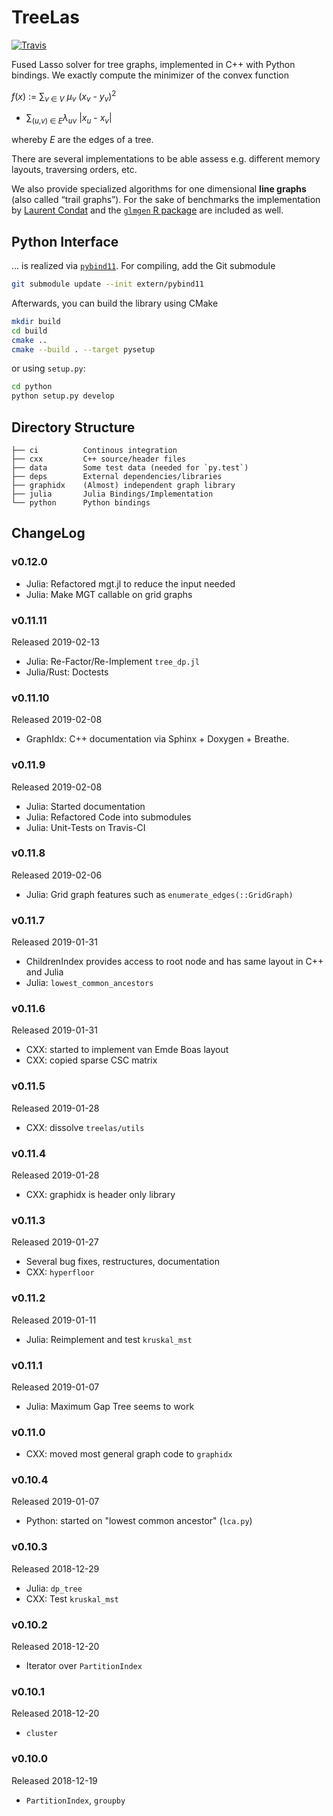 TreeLas
=======
[![Travis](https://travis-ci.com/EQt/treelas.svg?token=WXPT4d6dD68rQ9ty7yDf&branch=master)](https://travis-ci.com/EQt/treelas)


Fused Lasso solver for tree graphs, implemented in C++ with Python bindings.
We exactly compute the minimizer of the convex function

_f_(_x_) := 
  ∑<sub>_v_ ∈ _V_</sub> _μ_<sub>_v_</sub> (_x_<sub>_v_</sub> - _y_<sub>_v_</sub>)<sup>2</sup>
+ ∑<sub>(_u_,_v_) ∈ _E_</sub>_λ_<sub>_uv_</sub> |_x_<sub>_u_</sub> - _x_<sub>_v_</sub>|

whereby _E_ are the edges of a tree.

There are several implementations to be able assess e.g. different memory layouts, traversing orders, etc.

We  also provide specialized algorithms for one dimensional **line graphs** (also called “trail graphs”). 
For the sake of benchmarks the implementation by [Laurent Condat][condat] and the [`glmgen` R package][glmgen] are included as well.



Python Interface
----------------

... is realized via
[`pybind11`](https://github.com/pybind/pybind11).
For compiling, add the Git submodule
```bash
git submodule update --init extern/pybind11
```
Afterwards, you can build the library using CMake
```bash
mkdir build
cd build
cmake ..
cmake --build . --target pysetup
```
or using `setup.py`:
```bash
cd python
python setup.py develop
```


Directory Structure
-------------------

```
├── ci          Continous integration
├── cxx         C++ source/header files
├── data        Some test data (needed for `py.test`)
├── deps        External dependencies/libraries
├── graphidx    (Almost) independent graph library
├── julia       Julia Bindings/Implementation
└── python      Python bindings
```


ChangeLog
---------

### v0.12.0
- Julia: Refactored mgt.jl to reduce the input needed
- Julia: Make MGT callable on grid graphs

### v0.11.11
Released 2019-02-13
- Julia: Re-Factor/Re-Implement `tree_dp.jl`
- Julia/Rust: Doctests

### v0.11.10
Released 2019-02-08
- GraphIdx: C++ documentation via Sphinx + Doxygen + Breathe.

### v0.11.9
Released 2019-02-08
- Julia: Started documentation
- Julia: Refactored Code into submodules
- Julia: Unit-Tests on Travis-CI

### v0.11.8
Released 2019-02-06
- Julia: Grid graph features such as `enumerate_edges(::GridGraph)`

### v0.11.7
Released 2019-01-31
- ChildrenIndex provides access to root node and has same layout in C++ and Julia
- Julia: `lowest_common_ancestors`

### v0.11.6
Released 2019-01-31
- CXX: started to implement van Emde Boas layout
- CXX: copied sparse CSC matrix

### v0.11.5
Released 2019-01-28
- CXX: dissolve `treelas/utils`

### v0.11.4
Released 2019-01-28
- CXX: graphidx is header only library

### v0.11.3
Released 2019-01-27
- Several bug fixes, restructures, documentation
- CXX: `hyperfloor`

### v0.11.2
Released 2019-01-11
- Julia: Reimplement and test `kruskal_mst`

### v0.11.1
Released 2019-01-07
- Julia: Maximum Gap Tree seems to work

### v0.11.0
- CXX: moved most general graph code to `graphidx`


### v0.10.4
Released 2019-01-07
- Python: started on "lowest common ancestor" (`lca.py`)

### v0.10.3
Released 2018-12-29
- Julia: `dp_tree`
- CXX: Test `kruskal_mst`

### v0.10.2
Released 2018-12-20
- Iterator over `PartitionIndex`

### v0.10.1
Released 2018-12-20
- `cluster`

### v0.10.0 
Released 2018-12-19
- `PartitionIndex`, `groupby`


[condat]: https://www.gipsa-lab.grenoble-inp.fr/~laurent.condat
[glmgen]: https://github.com/glmgen/glmgen

